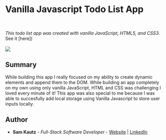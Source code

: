 # Vanilla Javascript Todo List App

<br>

_This todo list app was created with vanilla JavaScript, HTML5, and CSS3._
<br>
See it [here])
<br>
<br>
<image src="images/">
  
## Summary

While building this app I really focused on my ability to create dynamic elements and append them to the DOM. While 
building an app completely on my own using only vanilla JavaScript, HTML and CSS was challenging I loved every minute
of it! This app was also special to me because I was able to succesfully add local storage using Vanilla Javascript to 
store user inputs locally. 


## Author

* **Sam Kautz** - *Full-Stack Software Developer* - [Website](https://samkautzresume.dev/) | [LinkedIn](https://www.linkedin.com/in/sam-k-64455416a/)
